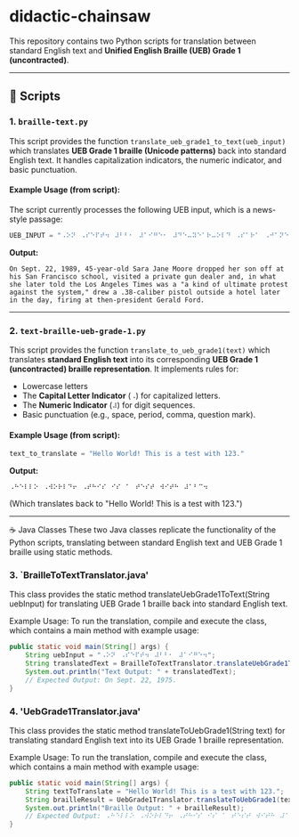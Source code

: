 # didactic-chainsaw

This repository contains two Python scripts for translation between standard English text and **Unified English Braille (UEB) Grade 1 (uncontracted)**.

---

## 🚀 Scripts

### 1. `braille-text.py`

This script provides the function `translate_ueb_grade1_to_text(ueb_input)` which translates **UEB Grade 1 braille (Unicode patterns)** back into standard English text. It handles capitalization indicators, the numeric indicator, and basic punctuation.

#### Example Usage (from script):

The script currently processes the following UEB input, which is a news-style passage:

```python
UEB_INPUT = "⠠⠕⠝⠀⠠⠎⠑⠏⠞⠲⠀⠼⠃⠃⠂⠀⠼⠁⠊⠛⠑⠂⠀⠼⠙⠑⠤⠽⠑⠁⠗⠤⠕⠇⠙⠀⠠⠎⠁⠗⠁⠀⠠⠚⠁⠝⠑⠀⠠⠍⠕⠕⠗⠑⠀⠙⠗⠕⠏⠏⠑⠙⠀⠓⠑⠗⠀⠎⠕⠝⠀⠕⠋⠋⠀⠁⠞⠀⠓⠊⠎⠀⠠⠎⠁⠝⠀⠠⠋⠗⠁⠝⠉⠊⠎⠉⠕⠀⠎⠉⠓⠕⠕⠇⠂⠀⠧⠊⠎⠊⠞⠑⠙⠀⠁⠀⠏⠗⠊⠧⠁⠞⠑⠀⠛⠥⠝⠀⠙⠑⠁⠇⠑⠗⠀⠁⠝⠙⠂⠀⠊⠝⠀⠺⠓⠁⠞⠀⠎⠓⠑⠀⠇⠁⠞⠑⠗⠀⠞⠕⠇⠙⠀⠞⠓⠑⠀⠠⠇⠕⠎⠀⠠⠁⠝⠛⠑⠇⠑⠎⠀⠠⠞⠊⠍⠑⠎⠀⠺⠁⠎⠀⠁⠀⠶⠁⠀⠅⠊⠝⠙⠀⠕⠋⠀⠥⠇⠞⠊⠍⠁⠞⠑⠀⠏⠗⠕⠞⠑⠎⠞⠀⠁⠛⠁⠊⠝⠎⠞⠀⠞⠓⠑⠀⠎⠽⠎⠞⠑⠍⠂⠴⠀⠙⠗⠑⠺⠀⠁⠀⠨⠼⠉⠓⠤⠉⠁⠇⠊⠃⠗⠑⠀⠏⠊⠎⠞⠕⠇⠀⠕⠥⠞⠎⠊⠙⠑⠀⠁⠀⠓⠕⠞⠑⠇⠀⠇⠁⠞⠑⠗⠀⠊⠝⠀⠞⠓⠑⠀⠙⠁⠽⠂⠀⠋⠊⠗⠊⠝⠛⠀⠁⠞⠀⠞⠓⠑⠝⠤⠏⠗⠑⠎⠊⠙⠑⠝⠞⠀⠠⠛⠑⠗⠁⠇⠙⠀⠠⠋⠕⠗⠙⠲"
````

**Output:**

```
On Sept. 22, 1989, 45-year-old Sara Jane Moore dropped her son off at his San Francisco school, visited a private gun dealer and, in what she later told the Los Angeles Times was a "a kind of ultimate protest against the system," drew a .38-caliber pistol outside a hotel later in the day, firing at then-president Gerald Ford.
```

-----

### 2. `text-braille-ueb-grade-1.py`

This script provides the function `translate_to_ueb_grade1(text)` which translates **standard English text** into its corresponding **UEB Grade 1 (uncontracted) braille representation**. It implements rules for:

  * Lowercase letters
  * The **Capital Letter Indicator** (`⠠`) for capitalized letters.
  * The **Numeric Indicator** (`⠼`) for digit sequences.
  * Basic punctuation (e.g., space, period, comma, question mark).

#### Example Usage (from script):

```python
text_to_translate = "Hello World! This is a test with 123."
```

**Output:**

```
⠠⠓⠑⠇⠇⠕⠀⠠⠺⠕⠗⠇⠙⠖⠀⠠⠞⠓⠊⠎⠀⠊⠎⠀⠁⠀⠞⠑⠎⠞⠀⠺⠊⠞⠓⠀⠼⠁⠃⠉⠲
```

(Which translates back to "Hello World\! This is a test with 123.")

-----

☕ Java Classes
These two Java classes replicate the functionality of the Python scripts, translating between standard English text and UEB Grade 1 braille using static methods.

### 3.  `BrailleToTextTranslator.java'
This class provides the static method translateUebGrade1ToText(String uebInput) for translating UEB Grade 1 braille back into standard English text.

Example Usage:
To run the translation, compile and execute the class, which contains a main method with example usage:

```Java
public static void main(String[] args) {
    String uebInput = "⠠⠕⠝⠀⠠⠎⠑⠏⠞⠲⠀⠼⠃⠃⠂⠀⠼⠁⠊⠛⠑⠲";
    String translatedText = BrailleToTextTranslator.translateUebGrade1ToText(uebInput);
    System.out.println("Text Output: " + translatedText);
    // Expected Output: On Sept. 22, 1975.
}
```

### 4. 'UebGrade1Translator.java'
This class provides the static method translateToUebGrade1(String text) for translating standard English text into its UEB Grade 1 braille representation.

Example Usage:
To run the translation, compile and execute the class, which contains a main method with example usage:

```Java
public static void main(String[] args) {
    String textToTranslate = "Hello World! This is a test with 123.";
    String brailleResult = UebGrade1Translator.translateToUebGrade1(textToTranslate);
    System.out.println("Braille Output: " + brailleResult);
    // Expected Output: ⠠⠓⠑⠇⠇⠕⠀⠠⠺⠕⠗⠇⠙⠖⠀⠠⠞⠓⠊⠎⠀⠊⠎⠀⠁⠀⠞⠑⠎⠞⠀⠺⠊⠞⠓⠀⠼⠁⠃⠉⠲
}
```